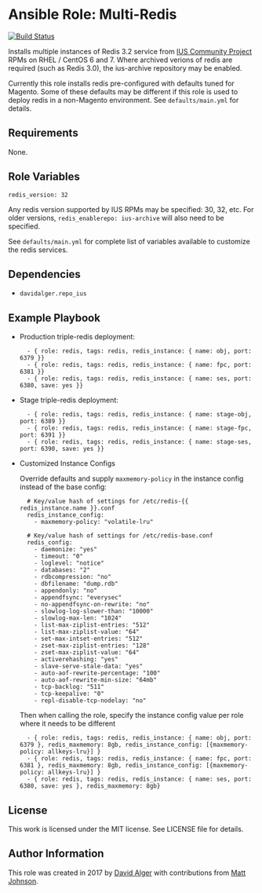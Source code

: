 # Ansible Role: Multi-Redis

[![Build Status](https://travis-ci.org/davidalger/ansible-role-multi-redis.svg?branch=master)](https://travis-ci.org/davidalger/ansible-role-multi-redis)

Installs multiple instances of Redis 3.2 service from [IUS Community Project](http://ius.io) RPMs on RHEL / CentOS 6 and 7. Where archived verions of redis are required (such as Redis 3.0), the ius-archive repository may be enabled.

Currently this role installs redis pre-configured with defaults tuned for Magento. Some of these defaults may be different if this role is used to deploy redis in a non-Magento environment. See `defaults/main.yml` for details.

## Requirements

None.

## Role Variables

    redis_version: 32

Any redis version supported by IUS RPMs may be specified: 30, 32, etc. For older versions, `redis_enablerepo: ius-archive` will also need to be specified.

See `defaults/main.yml` for complete list of variables available to customize the redis services.

## Dependencies

* `davidalger.repo_ius`

## Example Playbook

* Production triple-redis deployment:

        - { role: redis, tags: redis, redis_instance: { name: obj, port: 6379 }}
        - { role: redis, tags: redis, redis_instance: { name: fpc, port: 6381 }}
        - { role: redis, tags: redis, redis_instance: { name: ses, port: 6380, save: yes }}

* Stage triple-redis deployment:

        - { role: redis, tags: redis, redis_instance: { name: stage-obj, port: 6389 }}
        - { role: redis, tags: redis, redis_instance: { name: stage-fpc, port: 6391 }}
        - { role: redis, tags: redis, redis_instance: { name: stage-ses, port: 6390, save: yes }}

* Customized Instance Configs

    Override defaults and supply `maxmemory-policy` in the instance config instead of the base config:

        # Key/value hash of settings for /etc/redis-{{ redis_instance.name }}.conf
        redis_instance_config:
          - maxmemory-policy: "volatile-lru"

        # Key/value hash of settings for /etc/redis-base.conf
        redis_config:
          - daemonize: "yes"
          - timeout: "0"
          - loglevel: "notice"
          - databases: "2"
          - rdbcompression: "no"
          - dbfilename: "dump.rdb"
          - appendonly: "no"
          - appendfsync: "everysec"
          - no-appendfsync-on-rewrite: "no"
          - slowlog-log-slower-than: "10000"
          - slowlog-max-len: "1024"
          - list-max-ziplist-entries: "512"
          - list-max-ziplist-value: "64"
          - set-max-intset-entries: "512"
          - zset-max-ziplist-entries: "128"
          - zset-max-ziplist-value: "64"
          - activerehashing: "yes"
          - slave-serve-stale-data: "yes"
          - auto-aof-rewrite-percentage: "100"
          - auto-aof-rewrite-min-size: "64mb"
          - tcp-backlog: "511"
          - tcp-keepalive: "0"
          - repl-disable-tcp-nodelay: "no"

    Then when calling the role, specify the instance config value per role where it needs to be different

        - { role: redis, tags: redis, redis_instance: { name: obj, port: 6379 }, redis_maxmemory: 8gb, redis_instance_config: [{maxmemory-policy: allkeys-lru}] }
        - { role: redis, tags: redis, redis_instance: { name: fpc, port: 6381 }, redis_maxmemory: 8gb, redis_instance_config: [{maxmemory-policy: allkeys-lru}] }
        - { role: redis, tags: redis, redis_instance: { name: ses, port: 6380, save: yes }, redis_maxmemory: 8gb}

## License

This work is licensed under the MIT license. See LICENSE file for details.

## Author Information

This role was created in 2017 by [David Alger](http://davidalger.com/) with contributions from [Matt Johnson](https://github.com/mttjohnson/).

